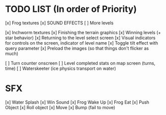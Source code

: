 # TODO LIST (In order of Priority)

[x] Frog textures
[x] SOUND EFFECTS
[ ] More levels

[x] Inchworm textures
[x] Finishing the terrain graphics
[x] Winning levels (+ star behavior)
[x] Returning to the level select screen
[x] Visual indicators for controls on the screen, indicator of level name
[x] Toggle tilt effect with query parameter
[x] Preload the images (so that things don't flicker as much)

[ ] Turn counter onscreen
[ ] Level completed stats on map screen (turns, time)
[ ] Waterskeeter (ice physics transport on water)

# SFX

[x] Water Splash
[x] Win Sound
[x] Frog Wake Up
[x] Frog Eat
[x] Push Object
[x] Roll object
[x] Move
[x] Bump (fail to move)
